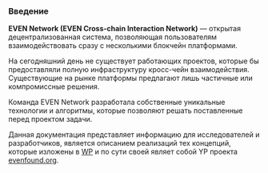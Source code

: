 ### Введение

**EVEN Network (EVEN Cross-chain Interaction Network)** — открытая децентрализованная система, позволяющая пользователям взаимодействовать сразу с несколькими блокчейн платформами.

На сегодняшний день не существует работающих проектов, которые бы предоставляли полную инфраструктуру кросс-чейн взаимодействия. Существующие на рынке платформы предлагают лишь частичные или компромиссные решения.

Команда EVEN Network разработала собственные уникальные технологии и алгоритмы, которые позволяют решать поставленные перед проектом задачи.

Данная документация представляет информацию для исследователей и разработчиков, является описанием реализаций тех концепций, которые изложены в [WP](https://evenfound.org/docs/EVEN%20Whitepaper%20(RU).pdf) и по сути своей являет собой YP проекта [evenfound.org](https://evenfound.org).  

